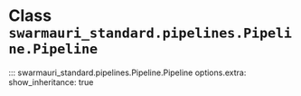 # Class `swarmauri_standard.pipelines.Pipeline.Pipeline`

::: swarmauri_standard.pipelines.Pipeline.Pipeline
    options.extra:
      show_inheritance: true

